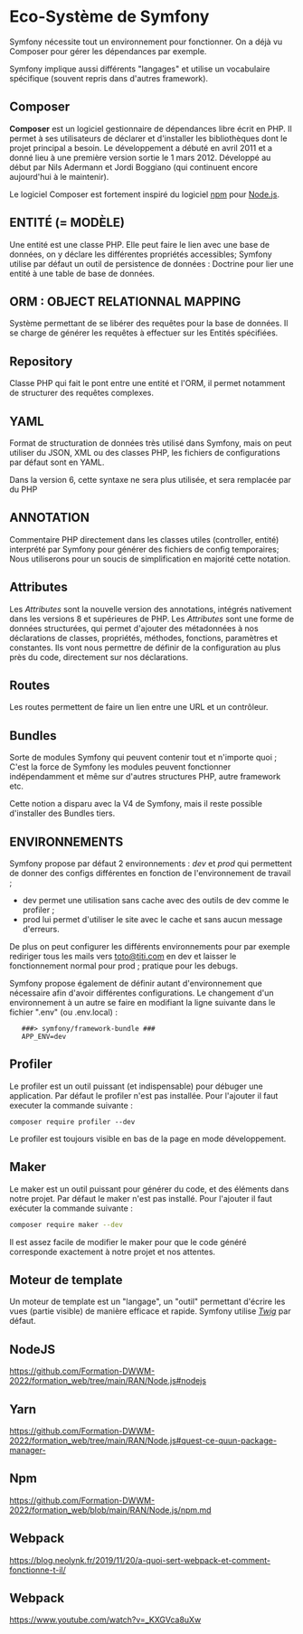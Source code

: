 # Eco-Système de Symfony

Symfony nécessite tout un environnement pour fonctionner. On a déjà vu Composer pour gérer les dépendances par exemple.

Symfony implique aussi différents "langages" et utilise un vocabulaire spécifique (souvent repris dans d'autres framework).

## Composer

**Composer** est un logiciel gestionnaire de dépendances libre écrit en PHP. Il permet à ses utilisateurs de déclarer et d'installer les bibliothèques dont le projet principal a besoin. Le développement a débuté en avril 2011 et a donné lieu à une première version sortie le 1 mars 2012. Développé au début par Nils Adermann et Jordi Boggiano (qui continuent encore aujourd'hui à le maintenir).

Le logiciel Composer est fortement inspiré du logiciel [npm](https://fr.wikipedia.org/wiki/Npm_%28logiciel%29) pour [Node.js](https://fr.wikipedia.org/wiki/Node.js).

## ENTITÉ (= MODÈLE)

Une entité est une classe PHP. Elle peut faire le lien avec une base de données, on y déclare les différentes propriétés accessibles; Symfony utilise par défaut un outil de persistence de données : Doctrine pour lier une entité à une table de base de données.

## ORM : OBJECT RELATIONNAL MAPPING

Système permettant de se libérer des requêtes pour la base de données. Il se charge de générer les requêtes à effectuer sur les Entités spécifiées.

## Repository

Classe PHP qui fait le pont entre une entité et l'ORM, il permet notamment de structurer des requêtes complexes.

## YAML

Format de structuration de données très utilisé dans Symfony, mais on peut utiliser du JSON, XML ou des classes PHP, les fichiers de configurations par défaut sont en YAML.

Dans la version 6, cette syntaxe ne sera plus utilisée, et sera remplacée par du PHP

## ANNOTATION

Commentaire PHP directement dans les classes utiles (controller, entité) interprété par Symfony pour générer des fichiers de config temporaires; Nous utiliserons pour un soucis de simplification en majorité cette notation.

## Attributes

Les _Attributes_ sont la nouvelle version des annotations, intégrés nativement dans les versions 8 et supérieures de PHP. Les _Attributes_ sont une forme de données structurées, qui permet d'ajouter des métadonnées à nos déclarations de classes, propriétés, méthodes, fonctions, paramètres et constantes. Ils vont nous permettre de définir de la configuration au plus près du code, directement sur nos déclarations.

## Routes

Les routes permettent de faire un lien entre une URL et un contrôleur. 

## Bundles

Sorte de modules Symfony qui peuvent contenir tout et n'importe quoi ; C'est la force de Symfony les modules peuvent fonctionner indépendamment et même sur d'autres structures PHP, autre framework etc.

Cette notion a disparu avec la V4 de Symfony, mais il reste possible d'installer des Bundles tiers.

## ENVIRONNEMENTS

Symfony propose par défaut 2 environnements : _dev_ et _prod_ qui permettent de donner des configs différentes en fonction de l'environnement de travail ;

* dev permet une utilisation sans cache avec des outils de dev comme le profiler ;
* prod lui permet d'utiliser le site avec le cache et sans aucun message d'erreurs.

De plus on peut configurer les différents environnements pour par exemple rediriger tous les mails vers toto@titi.com en dev et laisser le fonctionnement normal pour prod ; pratique pour les debugs.

Symfony propose également de définir autant d'environnement que nécessaire afin d'avoir différentes configurations. Le changement d'un environnement à un autre se faire en modifiant la ligne suivante dans le fichier ".env" (ou .env.local) :

```text
   ###> symfony/framework-bundle ###
   APP_ENV=dev
```

## Profiler

Le profiler est un outil puissant (et indispensable) pour débuger une application. Par défaut le profiler n'est pas installée. Pour l'ajouter il faut executer la commande suivante :

```text
composer require profiler --dev
```

Le profiler est toujours visible en bas de la page en mode développement.

## Maker

Le maker est un outil puissant pour générer du code, et des éléments dans notre projet. Par défaut le maker n'est pas installé. Pour l'ajouter il faut exécuter la commande suivante :

```bash
composer require maker --dev
```

Il est assez facile de modifier le maker pour que le code généré corresponde exactement à notre projet et nos attentes.

## Moteur de template

Un moteur de template est un "langage", un "outil" permettant d'écrire les vues (partie visible) de manière efficace et rapide. Symfony utilise [_Twig_](https://twig.symfony.com/doc/3.x/) par défaut.

## NodeJS 
https://github.com/Formation-DWWM-2022/formation_web/tree/main/RAN/Node.js#nodejs

## Yarn 
https://github.com/Formation-DWWM-2022/formation_web/tree/main/RAN/Node.js#quest-ce-quun-package-manager-

## Npm 
https://github.com/Formation-DWWM-2022/formation_web/blob/main/RAN/Node.js/npm.md

## Webpack 
https://blog.neolynk.fr/2019/11/20/a-quoi-sert-webpack-et-comment-fonctionne-t-il/

## Webpack 
https://www.youtube.com/watch?v=_KXGVca8uXw